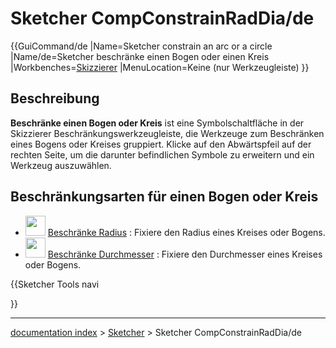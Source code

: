 # Sketcher CompConstrainRadDia/de
{{GuiCommand/de
|Name=Sketcher constrain an arc or a circle
|Name/de=Sketcher beschränke einen Bogen oder einen Kreis 
|Workbenches=[Skizzierer](Sketcher_Workbench/de.md)
|MenuLocation=Keine (nur Werkzeugleiste)
}}

## Beschreibung

**Beschränke einen Bogen oder Kreis** ist eine Symbolschaltfläche in der Skizzierer Beschränkungswerkzeugleiste, die Werkzeuge zum Beschränken eines Bogens oder Kreises gruppiert. Klicke auf den Abwärtspfeil auf der rechten Seite, um die darunter befindlichen Symbole zu erweitern und ein Werkzeug auszuwählen.

## Beschränkungsarten für einen Bogen oder Kreis 

-   <img alt="" src=images/Sketcher_ConstrainRadius.png  style="width:32px;"> [Beschränke Radius](Sketcher_ConstrainRadius/de.md) : Fixiere den Radius eines Kreises oder Bogens.
-   <img alt="" src=images/Sketcher_ConstrainDiameter.svg  style="width:32px;"> [Beschränke Durchmesser](Sketcher_ConstrainDiameter/de.md) : Fixiere den Durchmesser eines Kreises oder Bogens.


{{Sketcher Tools navi

}}

---
[documentation index](../README.md) > [Sketcher](Sketcher_Workbench.md) > Sketcher CompConstrainRadDia/de
